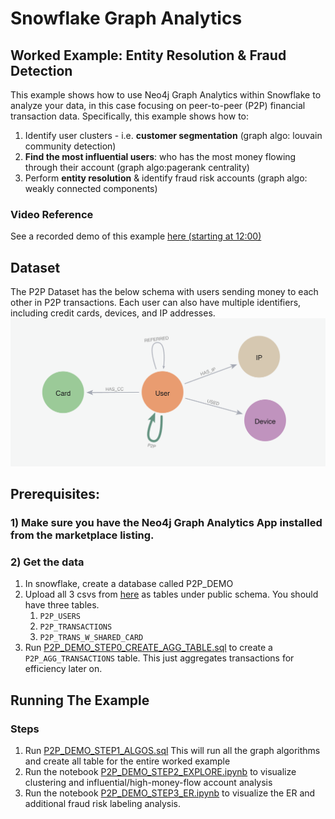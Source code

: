 # Snowflake Graph Analytics
## Worked Example: Entity Resolution & Fraud Detection

This example shows how to use Neo4j Graph Analytics within Snowflake to analyze your data, in this case focusing on peer-to-peer (P2P) financial transaction data. Specifically, this example shows how to: 
1. Identify user clusters - i.e. __customer segmentation__ (graph algo: louvain community detection)
2. __Find the most influential users__: who has the most money flowing through their account (graph algo:pagerank centrality)
3. Perform __entity resolution__ & identify fraud risk accounts (graph algo: weakly connected components)

### Video Reference
See a recorded demo of this example [here (starting at 12:00)](https://www.youtube.com/watch?v=BiTA9OXHM44&t=708s)

## Dataset
The P2P Dataset has the below schema with users sending money to each other in P2P transactions.  Each user can also have multiple identifiers, including credit cards, devices, and IP addresses.
![p2p-graph-snapshot.png](img/p2p-graph-schema.png)

## Prerequisites:
### 1) Make sure you have the Neo4j Graph Analytics App installed from the marketplace listing.

### 2) Get the data
1. In snowflake, create a database called P2P_DEMO
2. Upload all 3 csvs from [here](https://drive.google.com/drive/folders/1BnAnRSEfuwDvc4eQH8IRvy3tUkwOeaNf?usp=sharing) as tables under public schema. You should have three tables.  
   1. `P2P_USERS`
   2. `P2P_TRANSACTIONS`
   3. `P2P_TRANS_W_SHARED_CARD`
3. Run [P2P_DEMO_STEP0_CREATE_AGG_TABLE.sql](P2P_DEMO_STEP0_CREATE_AGG_TABLE.sql)  to create a `P2P_AGG_TRANSACTIONS` table. This just aggregates transactions for efficiency later on. 

## Running The Example

### Steps
1. Run [P2P_DEMO_STEP1_ALGOS.sql](P2P_DEMO_STEP1_ALGOS.sql) This will run all the graph algorithms and create all table for the entire worked example
2. Run the notebook [P2P_DEMO_STEP2_EXPLORE.ipynb](P2P_DEMO_STEP2_EXPLORE.ipynb) to visualize clustering and influential/high-money-flow account analysis
3. Run the notebook [P2P_DEMO_STEP3_ER.ipynb](P2P_DEMO_STEP3_ER.ipynb) to visualize the ER and additional fraud risk labeling analysis. 